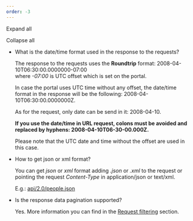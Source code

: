 ```yaml
---
order: -3
---
```


Expand all

Collapse all

* What is the date/time format used in the response to the requests?

  The response to the requests uses the **Roundtrip** format: 2008-04-10T06:30:00.0000000-07:00\
  where *-07:00* is UTC offset which is set on the portal.

  In case the portal uses UTC time without any offset, the date/time format in the response will be the following: 2008-04-10T06:30:00.0000000Z.

  As for the request, only date can be send in it: 2008-04-10.

  **If you use the date/time in URL request, colons must be avoided and replaced by hyphens: 2008-04-10T06-30-00.000Z.**

  Please note that the UTC date and time without the offset are used in this case.

- How to get json or xml format?

  You can get *json* or *xml* format adding *.json* or *.xml* to the request or pointing the request *Content-Type* in application/json or text/xml.

  E.g.: [api/2.0/people.json](/portals/method/people/get/api/2.0/people)

* Is the response data pagination supported?

  Yes. More information you can find in the [Request filtering](/portals/workspaceapi/filters) section.
